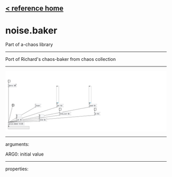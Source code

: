 [< reference home](index.html)
---

# noise.baker


Part of a-chaos library

---

Port of Richard&#39;s chaos-baker from chaos collection
<br>


---


![example](examples/noise.baker-example.jpg)

---
arguments:

ARG0: initial value<br>

---
properties:


